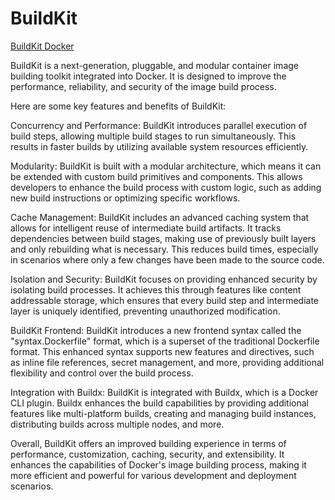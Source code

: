 # BuildKit

[BuildKit Docker](https://docs.docker.com/build/buildkit/#getting-started)

BuildKit is a next-generation, pluggable, and modular container image building toolkit integrated into Docker. It is designed to improve the performance, reliability, and security of the image build process.

Here are some key features and benefits of BuildKit:

Concurrency and Performance: BuildKit introduces parallel execution of build steps, allowing multiple build stages to run simultaneously. This results in faster builds by utilizing available system resources efficiently.

Modularity: BuildKit is built with a modular architecture, which means it can be extended with custom build primitives and components. This allows developers to enhance the build process with custom logic, such as adding new build instructions or optimizing specific workflows.

Cache Management: BuildKit includes an advanced caching system that allows for intelligent reuse of intermediate build artifacts. It tracks dependencies between build stages, making use of previously built layers and only rebuilding what is necessary. This reduces build times, especially in scenarios where only a few changes have been made to the source code.

Isolation and Security: BuildKit focuses on providing enhanced security by isolating build processes. It achieves this through features like content addressable storage, which ensures that every build step and intermediate layer is uniquely identified, preventing unauthorized modification.

BuildKit Frontend: BuildKit introduces a new frontend syntax called the "syntax.Dockerfile" format, which is a superset of the traditional Dockerfile format. This enhanced syntax supports new features and directives, such as inline file references, secret management, and more, providing additional flexibility and control over the build process.

Integration with Buildx: BuildKit is integrated with Buildx, which is a Docker CLI plugin. Buildx enhances the build capabilities by providing additional features like multi-platform builds, creating and managing build instances, distributing builds across multiple nodes, and more.

Overall, BuildKit offers an improved building experience in terms of performance, customization, caching, security, and extensibility. It enhances the capabilities of Docker's image building process, making it more efficient and powerful for various development and deployment scenarios.
